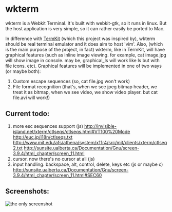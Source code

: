 # wkterm

wkterm is a Webkit Terminal. It's built with webkit-gtk, so it runs in linux. But the host application is very simple, so it can rather easily be ported to Mac.

In difference with [TermKit](https://github.com/unconed/TermKit/) (which this project was inspired by), wkterm should be real terminal emulator and it does aim to host 'vim'.
Also, (which is the main purpose of the project, in fact) wkterm, like in TermKit, will have graphical features (such as inline image viewing. for example, cat image.jpg will show image in console. may be, graphical_ls will work like ls but with file icons. etc).
Graphical features will be implemented in one of two ways (or maybe both):
1. Custom escape sequences (so, cat file.jpg won't work)
2. File format recognition (that's, when we see jpeg bitmap header, we treat it as bitmap, when we see video, we show video player. but cat file.avi will work!)


## Current todo:
1. more esc sequences support (js)
	http://invisible-island.net/xterm/ctlseqs/ctlseqs.html#VT100%20Mode
	http://euc.jp/i18n/ctlseqs.txt
	http://www.mit.edu/afs/athena/system/x11r4/src/mit/clients/xterm/ctlseq2.txt
	http://sunsite.ualberta.ca/Documentation/Gnu/screen-3.9.4/html_chapter/screen_11.html
2. cursor. now there's no cursor at all (js)
3. input handling. backspace, alt, control, delete, keys etc (js or maybe c)
	http://sunsite.ualberta.ca/Documentation/Gnu/screen-3.9.4/html_chapter/screen_11.html#SEC60

## Screenshots:

![the only screenshot](http://clip2net.com/clip/m31984/1306026783-clip-70kb.png)
